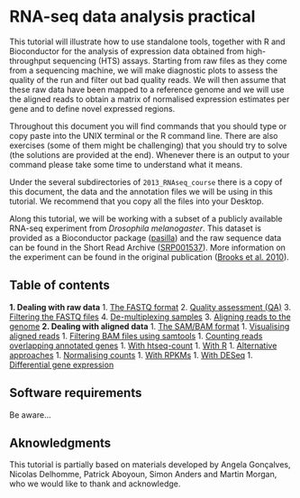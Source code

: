 # RNA-seq data analysis practical
This tutorial will illustrate how to use standalone tools, together with R and Bioconductor for the analysis of expression data obtained from high-throughput sequencing (HTS) assays. Starting from raw files as they come from a sequencing machine, we will make diagnostic plots to assess the quality of the run and filter out bad quality reads. We will then assume that these raw data have been mapped to a reference genome and we will use the aligned reads to obtain a matrix of normalised expression estimates per gene and to define novel expressed regions.


Throughout this document you will find commands that you should type or copy paste into the UNIX terminal or the R command line. There are also exercises (some of them might be challenging) that you should try to solve (the solutions are provided at the end). Whenever there is an output to your command please take some time to understand what it means.


Under the several subdirectories of `2013_RNAseq_course` there is a copy of this document, the data and the annotation files we will be using in this tutorial. We recommend that you copy all the files into your Desktop.


Along this tutorial, we will be working with a subset of a publicly available RNA-seq experiment from *Drosophila melanogaster*. This dataset is provided as a Bioconductor package ([pasilla](http://www.bioconductor.org/packages/release/data/experiment/html/pasilla.html)) and the raw sequence data can be found in the Short Read Archive ([SRP001537](http://www.ebi.ac.uk/ena/data/view/SRP001537)). More information on the experiment can be found in the original publication ([Brooks et al. 2010](http://genome.cshlp.org/content/early/2010/10/04/gr.108662.110)).

## Table of contents

**1. Dealing with raw data**
    1. [The FASTQ format](doc/_fastq.md)
    2. [Quality assessment (QA)](doc/_qa.md)
    3. [Filtering the FASTQ files](doc/_filtering_fastq.md)
    4. [De-multiplexing samples](doc/_demultiplexing.md)
    3. [Aligning reads to the genome](doc/_aligning.md)
**2. Dealing with aligned data**
    1. [The SAM/BAM format](doc/_bam.md)
    1. [Visualising aligned reads](doc/_bam.md)
    1. [Filtering BAM files using samtools](doc/_bam.md)
    1. [Counting reads overlapping annotated genes](doc/_bam.md)
        1. [With htseq-count](doc/_bam.md)
        1. [With R](doc/_bam.md)
        1. [Alternative approaches](doc/_bam.md)
    1. [Normalising counts](doc/_bam.md)
        1. [With RPKMs](doc/_bam.md)
        1. [With DESeq](doc/_bam.md)
    1. [Differential gene expression](doc/_bam.md)

## Software requirements
Be aware...

## Aknowledgments
This tutorial is partially based on materials developed by Angela Gonçalves, Nicolas Delhomme, Patrick Aboyoun, Simon Anders and Martin Morgan, who we would like to thank and acknowledge.